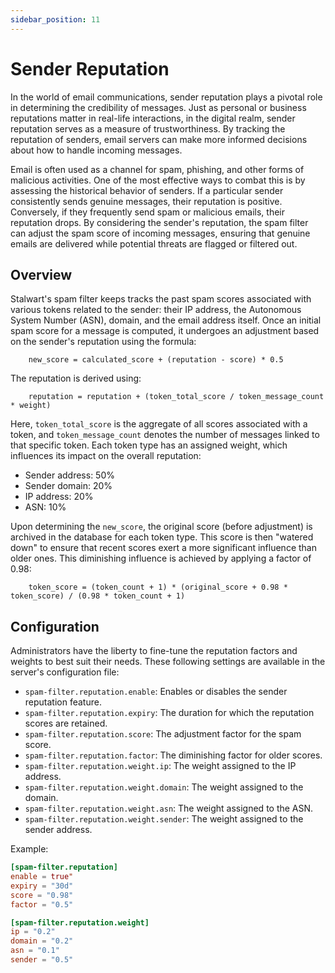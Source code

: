 ```yaml
---
sidebar_position: 11
---
```


# Sender Reputation

In the world of email communications, sender reputation plays a pivotal role in determining the credibility of messages. Just as personal or business reputations matter in real-life interactions, in the digital realm, sender reputation serves as a measure of trustworthiness. By tracking the reputation of senders, email servers can make more informed decisions about how to handle incoming messages.

Email is often used as a channel for spam, phishing, and other forms of malicious activities. One of the most effective ways to combat this is by assessing the historical behavior of senders. If a particular sender consistently sends genuine messages, their reputation is positive. Conversely, if they frequently send spam or malicious emails, their reputation drops. By considering the sender's reputation, the spam filter can adjust the spam score of incoming messages, ensuring that genuine emails are delivered while potential threats are flagged or filtered out.

## Overview

Stalwart's spam filter keeps tracks the past spam scores associated with various tokens related to the sender: their IP address, the Autonomous System Number (ASN), domain, and the email address itself. Once an initial spam score for a message is computed, it undergoes an adjustment based on the sender's reputation using the formula:

```
    new_score = calculated_score + (reputation - score) * 0.5
```

The reputation is derived using:

```
    reputation = reputation + (token_total_score / token_message_count * weight)
```

Here, `token_total_score` is the aggregate of all scores associated with a token, and `token_message_count` denotes the number of messages linked to that specific token. Each token type has an assigned weight, which influences its impact on the overall reputation:

- Sender address: 50%
- Sender domain: 20%
- IP address: 20%
- ASN: 10%

Upon determining the `new_score`, the original score (before adjustment) is archived in the database for each token type. This score is then "watered down" to ensure that recent scores exert a more significant influence than older ones. This diminishing influence is achieved by applying a factor of 0.98:

```
    token_score = (token_count + 1) * (original_score + 0.98 * token_score) / (0.98 * token_count + 1)
```

## Configuration

Administrators have the liberty to fine-tune the reputation factors and weights to best suit their needs. These following settings are available in the server's configuration file:

- `spam-filter.reputation.enable`: Enables or disables the sender reputation feature.
- `spam-filter.reputation.expiry`: The duration for which the reputation scores are retained.
- `spam-filter.reputation.score`: The adjustment factor for the spam score.
- `spam-filter.reputation.factor`: The diminishing factor for older scores.
- `spam-filter.reputation.weight.ip`: The weight assigned to the IP address.
- `spam-filter.reputation.weight.domain`: The weight assigned to the domain.
- `spam-filter.reputation.weight.asn`: The weight assigned to the ASN.
- `spam-filter.reputation.weight.sender`: The weight assigned to the sender address.

Example:

```toml
[spam-filter.reputation]
enable = true"
expiry = "30d"
score = "0.98"
factor = "0.5"

[spam-filter.reputation.weight]
ip = "0.2"
domain = "0.2"
asn = "0.1"
sender = "0.5"
```